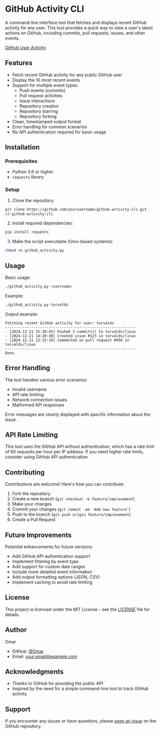 # GitHub Activity CLI

A command-line interface tool that fetches and displays recent GitHub activity for any user. This tool provides a quick way to view a user's latest actions on GitHub, including commits, pull requests, issues, and other events.

[GitHub User Activity](https://roadmap.sh/projects/github-user-activity)

## Features

- Fetch recent GitHub activity for any public GitHub user
- Display the 10 most recent events
- Support for multiple event types:
  - Push events (commits)
  - Pull request activities
  - Issue interactions
  - Repository creation
  - Repository starring
  - Repository forking
- Clean, timestamped output format
- Error handling for common scenarios
- No API authentication required for basic usage

## Installation

### Prerequisites

- Python 3.6 or higher
- `requests` library

### Setup

1. Clone the repository:
```bash
git clone https://github.com/yourusername/github-activity-cli.git
cd github-activity-cli
```

2. Install required dependencies:
```bash
pip install requests
```

3. Make the script executable (Unix-based systems):
```bash
chmod +x github_activity.py
```

## Usage

Basic usage:
```bash
./github_activity.py <username>
```

Example:
```bash
./github_activity.py torvalds
```

Output example:
```
Fetching recent GitHub activity for user: torvalds
------------------------------------------------------------
- [2024-12-21 15:30:45] Pushed 3 commit(s) to torvalds/linux
- [2024-12-21 14:20:30] Created issue #123 in torvalds/linux
- [2024-12-21 12:15:10] Commented on pull request #456 in torvalds/linux
------------------------------------------------------------
Done.
```

## Error Handling

The tool handles various error scenarios:

- Invalid username
- API rate limiting
- Network connection issues
- Malformed API responses

Error messages are clearly displayed with specific information about the issue.

## API Rate Limiting

This tool uses the GitHub API without authentication, which has a rate limit of 60 requests per hour per IP address. If you need higher rate limits, consider using GitHub API authentication.

## Contributing

Contributions are welcome! Here's how you can contribute:

1. Fork the repository
2. Create a new branch (`git checkout -b feature/improvement`)
3. Make your changes
4. Commit your changes (`git commit -am 'Add new feature'`)
5. Push to the branch (`git push origin feature/improvement`)
6. Create a Pull Request

## Future Improvements

Potential enhancements for future versions:

- Add GitHub API authentication support
- Implement filtering by event type
- Add support for custom date ranges
- Include more detailed event information
- Add output formatting options (JSON, CSV)
- Implement caching to avoid rate limiting

## License

This project is licensed under the MIT License - see the [LICENSE](LICENSE) file for details.

## Author

Omar
- GitHub: [@Omar](https://github.com/Omar-OTech)
- Email: your.email@example.com

## Acknowledgments

- Thanks to GitHub for providing the public API
- Inspired by the need for a simple command-line tool to track GitHub activity

## Support

If you encounter any issues or have questions, please [open an issue](https://github.com/Omar-OTech/github-activity-cli/issues) on the GitHub repository.